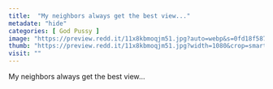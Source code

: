 ```yaml
---
title:  "My neighbors always get the best view..."
metadate: "hide"
categories: [ God Pussy ]
image: "https://preview.redd.it/11x8kbmoqjm51.jpg?auto=webp&s=0fd18f5878cb521de4898273f060d9fbb89871c8"
thumb: "https://preview.redd.it/11x8kbmoqjm51.jpg?width=1080&crop=smart&auto=webp&s=8308bdae695dcff0a5ceace84f503fcef8296c9d"
visit: ""
---
```

My neighbors always get the best view...
